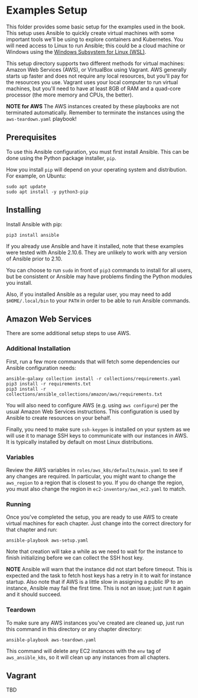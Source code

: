 # Examples Setup

This folder provides some basic setup for the examples used in the book. This
setup uses Ansible to quickly create virtual machines with some important tools
we'll be using to explore containers and Kubernetes. You will need access to
Linux to run Ansible; this could be a cloud machine or Windows using the
[Windows Subsystem for Linux (WSL)][wsl].

[wsl]:https://docs.microsoft.com/en-us/windows/wsl/install-win10

This setup directory supports two different methods for virtual machines:
Amazon Web Services (AWS), or VirtualBox using Vagrant. AWS generally starts
up faster and does not require any local resources, but you'll pay for the
resources you use. Vagrant uses your local computer to run virtual machines,
but you'll need to have at least 8GB of RAM and a quad-core processor (the more
memory and CPUs, the better).

**NOTE for AWS** The AWS instances created by these playbooks are not
terminated automatically. Remember to terminate the instances using the
`aws-teardown.yaml` playbook!

## Prerequisites

To use this Ansible configuration, you must first install Ansible. This can
be done using the Python package installer, `pip`.

How you install `pip` will depend on your operating system and distribution. 
For example, on Ubuntu:

```
sudo apt update
sudo apt install -y python3-pip
```

## Installing

Install Ansible with pip:

```
pip3 install ansible
```

If you already use Ansible and have it installed, note that these examples
were tested with Ansible 2.10.6. They are unlikely to work with any version
of Ansible prior to 2.10.

You can choose to run `sudo` in front of `pip3` commands to install for all
users, but be consistent or Ansible may have problems finding the Python
modules you install.

Also, if you installed Ansible as a regular user, you may need to add
`$HOME/.local/bin` to your `PATH` in order to be able to run Ansible commands.

## Amazon Web Services

There are some additional setup steps to use AWS.

### Additional Installation

First, run a few more commands that will fetch some dependencies our Ansible
configuration needs:

```
ansible-galaxy collection install -r collections/requirements.yaml
pip3 install -r requirements.txt
pip3 install -r collections/ansible_collections/amazon/aws/requirements.txt
```

You will also need to configure AWS (e.g. using `aws configure`) per the usual
Amazon Web Services instructions. This configuration is used by Ansible to create
resources on your behalf.

Finally, you need to make sure `ssh-keygen` is installed on your system as we
will use it to manage SSH keys to communicate with our instances in AWS. It is
typically installed by default on most Linux distributions.

### Variables

Review the AWS variables in `roles/aws_k8s/defaults/main.yaml` to see if any
changes are required. In particular, you might want to change the `aws_region`
to a region that is closest to you. If you do change the region, you must also
change the region in `ec2-inventory/aws_ec2.yaml` to match.

### Running

Once you've completed the setup, you are ready to use AWS to create virtual
machines for each chapter. Just change into the correct directory for that
chapter and run:

```
ansible-playbook aws-setup.yaml
```

Note that creation will take a while as we need to wait for the instance to
finish initializing before we can collect the SSH host key.

**NOTE** Ansible will warn that the instance did not start before timeout.
This is expected and the task to fetch host keys has a retry in it to wait
for instance startup. Also note that if AWS is a little slow in assigning 
a public IP to an instance, Ansible may fail the first time. This is not an
issue; just run it again and it should succeed.

### Teardown

To make sure any AWS instances you've created are cleaned up, just run this
command in this directory or any chapter directory:

```
ansible-playbook aws-teardown.yaml
```

This command will delete any EC2 instances with the `env` tag of
`aws_ansible_k8s`, so it will clean up any instances from all chapters.

## Vagrant

TBD